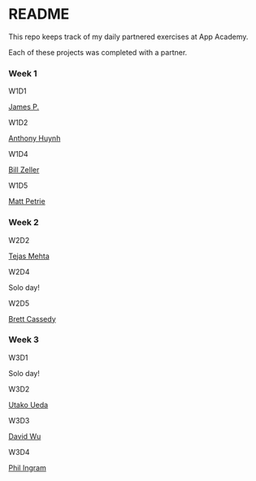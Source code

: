 # README

This repo keeps track of my daily partnered exercises at App Academy.

Each of these projects was completed with a partner.

### Week 1

W1D1

[James P.](https://github.com/jpa9)

W1D2

[Anthony Huynh](https://github.com/tohash)

W1D4

[Bill Zeller](https://github.com/wzeller)

W1D5

[Matt Petrie](https://github.com/doesthisonework)


### Week 2

W2D2

[Tejas Mehta](https://github.com/tejas1mehta)

W2D4

Solo day!

W2D5

[Brett Cassedy](https://github.com/bcassedy)


### Week 3

W3D1

Solo day!

W3D2

[Utako Ueda](https://github.com/utako)

W3D3

[David Wu](https://github.com/david-wu)

W3D4

[Phil Ingram](https://github.com/pingram)